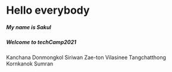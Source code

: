 # Hello everybody

##### My name is Sakul
##### Welcome to techCamp2021
Kanchana Donmongkol
Siriwan Zae-ton
Vilasinee Tangchatthong
Kornkanok Sumran
